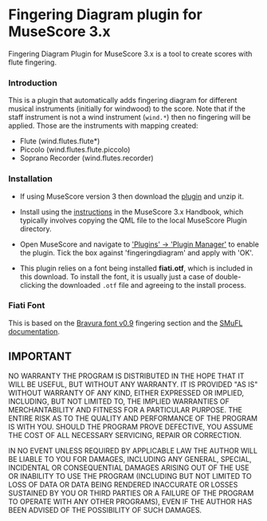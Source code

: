 # Fingering Diagram plugin for MuseScore 3.x

Fingering Diagram Plugin for MuseScore 3.x is a tool to create scores with flute fingering.

### Introduction
This is a plugin that automatically adds fingering diagram for different musical instruments (initially for windwood) to the score. Note that if the staff instrument is not a wind instrument (`wind.*`) then no fingering will be applied. Those are the instruments with mapping created:

* Flute (wind.flutes.flute*)
* Piccolo (wind.flutes.flute.piccolo)
* Soprano Recorder (wind.flutes.recorder)

### Installation
* If using MuseScore version 3 then download the [plugin](https://github.com/eduardomourar/fingering-diagram/archive/master.zip) and unzip it.

* Install using the [instructions](https://musescore.org/en/handbook/3/plugins#installation) in the MuseScore 3.x Handbook, which typically involves copying the QML file to the local MuseScore Plugin directory.

* Open MuseScore and navigate to ['Plugins' -> 'Plugin Manager'](https://musescore.org/en/handbook/3/plugins#enable-disable-plugins)
to enable the plugin. Tick the box against 'fingeringdiagram' and apply with 'OK'.

* This plugin relies on a font being installed **fiati.otf**, which is included in this download. To install the font, it is usually just a case of double-clicking the downloaded `.otf` file and agreeing to the install process.

### Fiati Font

This is based on the [Bravura font v0.9](https://github.com/steinbergmedia/bravura/issues/2) fingering section and the [SMuFL documentation](https://github.com/steinbergmedia/smufl/tree/de7aa579d647c992aa020d326861327a469f2dde/doc).

## IMPORTANT
NO WARRANTY
THE PROGRAM IS DISTRIBUTED IN THE HOPE THAT IT WILL BE USEFUL, BUT WITHOUT ANY WARRANTY. IT IS PROVIDED "AS IS" WITHOUT WARRANTY OF ANY KIND, EITHER EXPRESSED OR IMPLIED, INCLUDING, BUT NOT LIMITED TO,
THE IMPLIED WARRANTIES OF MERCHANTABILITY AND FITNESS FOR A PARTICULAR PURPOSE. THE ENTIRE RISK AS TO THE QUALITY AND PERFORMANCE OF THE PROGRAM IS WITH YOU. SHOULD THE PROGRAM PROVE DEFECTIVE, YOU ASSUME THE COST OF ALL NECESSARY SERVICING, REPAIR OR CORRECTION.

IN NO EVENT UNLESS REQUIRED BY APPLICABLE LAW THE AUTHOR WILL BE LIABLE TO YOU FOR DAMAGES, INCLUDING ANY GENERAL, SPECIAL, INCIDENTAL OR CONSEQUENTIAL DAMAGES ARISING OUT OF THE USE OR INABILITY TO USE THE PROGRAM (INCLUDING BUT NOT LIMITED TO LOSS OF DATA OR DATA BEING RENDERED INACCURATE OR LOSSES SUSTAINED BY YOU OR THIRD PARTIES OR A FAILURE OF THE PROGRAM TO OPERATE WITH ANY OTHER PROGRAMS), EVEN IF THE AUTHOR HAS BEEN ADVISED OF THE POSSIBILITY OF SUCH DAMAGES.
